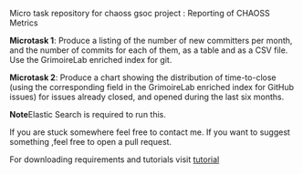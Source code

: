 Micro task repository for chaoss gsoc project : Reporting of CHAOSS Metrics



**Microtask 1**: Produce a listing of the number of new committers per month, and the number of commits for each of them, as a table and as a CSV file. Use the GrimoireLab enriched index for git.

**Microtask 2**: Produce a chart showing the distribution of time-to-close (using the corresponding field in the GrimoireLab enriched index for GitHub issues) for issues already closed, and opened during the last six months.



**Note**Elastic Search is required to run this.

If you are stuck somewhere feel free to contact me.
If you want to suggest something ,feel free to open a pull request.

For downloading requirements and tutorials visit [tutorial](https://grimoirelab.gitbooks.io/tutorial/content/)
